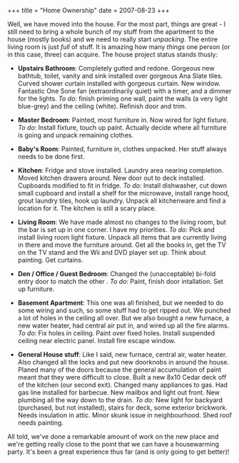 +++
title = "Home Ownership"
date = 2007-08-23
+++

Well, we have moved into the house. For the most part, things are great - I still need to bring a whole bunch of my stuff from the apartment to the house (mostly books) and we need to really start _unpacking_. The entire living room is just _full_ of stuff. It is amazing how many _things_ one person (or in this case, three) can acquire. The house project status stands thusly:

- **Upstairs Bathroom**: Completely gutted and redone. Gorgeous new bathtub, toilet, vanity and sink installed over gorgeous Ana Slate tiles. Curved shower curtain installed with gorgeous curtain. New window. Fantastic One Sone fan (extraordinarily quiet) with a timer, and a dimmer for the lights. _To do_: finish priming one wall, paint the walls (a very light blue-grey) and the ceiling (white). Refinish door and trim.
- **Master Bedroom**: Painted, most furniture in. Now wired for light fixture. _To do_: Install fixture, touch up paint. Actually decide where all furniture is going and unpack remaining clothes.
- **Baby's Room**: Painted, furniture in, clothes unpacked. Her stuff always needs to be done first.
- **Kitchen**: Fridge and stove installed. Laundry area nearing completion. Moved kitchen drawers around. New door out to deck installed. Cupboards modified to fit in fridge. _To do_: Install dishwasher, cut down small cupboard and install a shelf for the microwave, install range hood, grout laundry tiles, hook up laundry. Unpack all kitchenware and find a location for it. The kitchen is still a scary place.
- **Living Room**: We have made almost no changes to the living room, but the bar is set up in one corner. I have my priorities. _To do_: Pick and install living room light fixture. Unpack all items that are currently living in there and move the furniture around. Get all the books in, get the TV on the TV stand and the Wii and DVD player set up. Think about painting. Get curtains.

- **Den / Office / Guest Bedroom**: Changed the (unacceptable) bi-fold entry door to match the other . _To do_: Paint, finish door intallation. Set up furniture.
- **Basement Apartment**: This one was all finished, but we needed to do some wiring and such, so some stuff had to get ripped out. We punched a lot of holes in the ceiling all over. But we also bought a new furnace, a new water heater, had central air put in, and wired up all the fire alarms. _To do_: Fix holes in ceiling. Paint over fixed holes. Install suspended ceiling near electric panel. Install fire escape window.
- **General House stuff**: Like I said, new furnace, central air, water heater. Also changed all the locks and put new doorknobs in around the house. Planed many of the doors because the general accumulation of paint meant that they were difficult to close. Built a new 8x10 Cedar deck off of the kitchen (our second exit). Changed many appliances to gas. Had gas line installed for barbecue. New mailbox and light out front. New plumbing all the way down to the drain. _To do_: New light for backyard (purchased, but not installed), stairs for deck, some exterior brickwork. Needs insulation in attic. Minor skunk issue in neighbourhood. Shed roof needs painting.

All told, we've done a remarkable amount of work on the new place and we're getting really close to the point that we can have a housewarming party. It's been a great experience thus far (and is only going to get better)!
